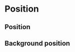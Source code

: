 <script setup>
import CdxDocsTokensTable from '../../src/components/tokens/TokensTable.vue';
import tokens from '@wikimedia/codex-design-tokens/theme-wikimedia-ui.json';
</script>

# Position

## Position

<cdx-docs-tokens-table
	:tokens="tokens.position"
	token-category="position"
	css-property="left"
	style-target="inner"
/>

## Background position

<cdx-docs-tokens-table
	:tokens="tokens['background-position']"
	token-category="background-position"
	css-property="background-position"
/>